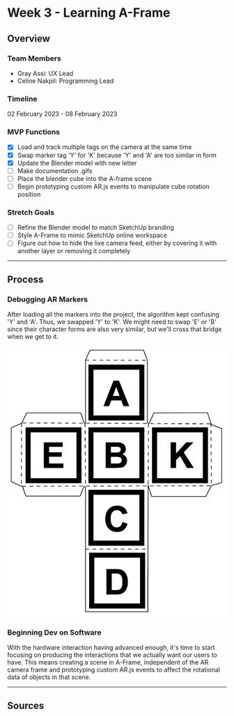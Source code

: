 # Week 3 - Learning A-Frame

## Overview

### Team Members

- Gray Assi: UX Lead
- Celine Nakpil: Programming Lead

### Timeline

02 February 2023 - 08 February 2023

### MVP Functions

- [x] Load and track multiple tags on the camera at the same time
- [x] Swap marker tag 'Y' for 'K' because 'Y' and 'A' are too similar in form
- [x] Update the Blender model with new letter
- [ ] Make documentation .gifs
- [ ] Place the blender cube into the A-frame scene
- [ ] Begin prototyping custom AR.js events to manipulate cube rotation position

### Stretch Goals

- [ ] Refine the Blender model to match SketchUp branding
- [ ] Style A-Frame to mimic SketchUp online workspace
- [ ] Figure out how to hide the live camera feed, either by covering it with another layer or removing it completely

---

## Process

### Debugging AR Markers

After loading all the markers into the project, the algorithm kept confusing 'Y' and 'A'. Thus, we swapped 'Y' to 'K'. We might need to swap 'E' or 'B' since their character forms are also very similar, but we'll cross that bridge when we get to it.

![Updated cube template with 'K'](img/updated-cube-template.png)

### Beginning Dev on Software

With the hardware interaction having advanced enough, it's time to start focusing on producing the interactions that we actually want our users to have. This means creating a scene in A-Frame, independent of the AR camera frame and prototyping custom AR.js events to affect the rotational data of objects in that scene.

---

## Sources
